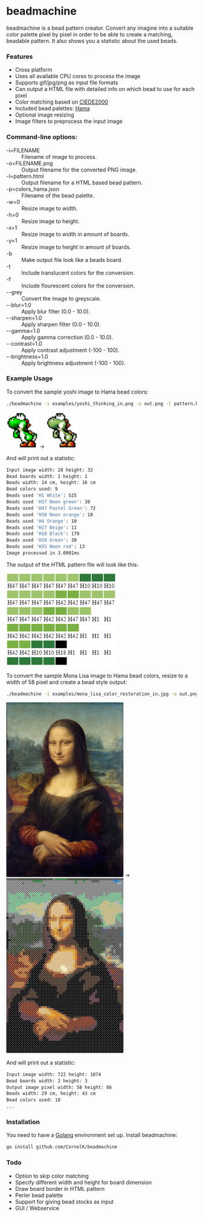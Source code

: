 # beadmachine
beadmachine is a bead pattern creator. Convert any imagine into a suitable color palette pixel by pixel in order to be able to create a matching, beadable pattern. It also shows you a statistic about the used beads.

### Features
- Cross platform
- Uses all available CPU cores to process the image
- Supports gif/jpg/png as input file formats
- Can output a HTML file with detailed info on which bead to use for each pixel
- Color matching based on [CIEDE2000](http://en.wikipedia.org/wiki/Color_difference#CIEDE2000 "")
- Included bead palettes: [Hama](http://www.hama.dk "")
- Optional image resizing
- Image filters to preprocess the input image

### Command-line options:
<dl>
<dt>-i=FILENAME</dt>
  <dd>Filename of image to process.</dd>
<dt>-o=FILENAME.png</dt>
  <dd>Output filename for the converted PNG image.</dd>
<dt>-l=pattern.html</dt>
  <dd>Output filename for a HTML based bead pattern.</dd>
<dt>-p=colors_hama.json</dt>
  <dd>Filename of the bead palette.</dd>
<dt>-w=0</dt>
  <dd>Resize image to width.</dd>
<dt>-h=0</dt>
  <dd>Resize image to height.</dd>
<dt>-x=1</dt>
  <dd>Resize image to width in amount of boards.</dd>
<dt>-y=1</dt>
  <dd>Resize image to height in amount of boards.</dd>
<dt>-b</dt>
  <dd>Make output file look like a beads board.</dd>
<dt>-t</dt>
  <dd>Include translucent colors for the conversion.</dd>
<dt>-f</dt>
  <dd>Include flourescent colors for the conversion.</dd>
<dt>--grey</dt>
  <dd>Convert the image to greyscale.</dd>
<dt>--blur=1.0</dt>
  <dd>Apply blur filter (0.0 - 10.0).</dd>
<dt>--sharpen=1.0</dt>
  <dd>Apply sharpen filter (0.0 - 10.0).</dd>
<dt>--gamma=1.0</dt>
  <dd>Apply gamma correction (0.0 - 10.0).</dd>
<dt>--contrast=1.0</dt>
  <dd>Apply contrast adjustment (-100 - 100).</dd>
<dt>--brightness=1.0</dt>
  <dd>Apply brightness adjustment (-100 - 100).</dd>
</dl>

### Example Usage
To convert the sample yoshi image to Hama bead colors:

```bash
./beadmachine -i examples/yoshi_thinking_in.png -o out.png -l pattern.html
```

<img src="https://raw.githubusercontent.com/CornelK/beadmachine/master/examples/yoshi_thinking_in.png" alt="Yoshi thinking in" height="96" width="84"/> -> <img src="https://raw.githubusercontent.com/CornelK/beadmachine/master/examples/yoshi_thinking_out.png" alt="Yoshi thinking out" height="96" width="84"/>

And will print out a statistic:
```bash
Input image width: 28 height: 32
Bead boards width: 1 height: 1
Beads width: 14 cm, height: 16 cm
Bead colors used: 9
Beads used 'H1 White': 525
Beads used 'H37 Neon green': 38
Beads used 'H47 Pastel Green': 72
Beads used 'H38 Neon orange': 18
Beads used 'H4 Orange': 10
Beads used 'H27 Beige': 11
Beads used 'H18 Black': 179
Beads used 'H10 Green': 30
Beads used 'H35 Neon red': 13
Image processed in 3.0001ms
```

The output of the HTML pattern file will look like this:

<img src="https://raw.githubusercontent.com/CornelK/beadmachine/master/examples/yoshi_thinking_htmlpattern.png" alt="Yoshi HTML pattern"/>

To convert the sample Mona Lisa image to Hama bead colors, resize to a width of 58 pixel and create a bead style output:

```bash
./beadmachine -i examples/mona_lisa_color_restoration_in.jpg -o out.png -w 58 -b -b --blur 2.75 --contrast 10
```

<img src="https://raw.githubusercontent.com/CornelK/beadmachine/master/examples/mona_lisa_color_restoration_in.jpg" alt="Mona Lisa in" height="461" width="310"/> -> <img src="https://raw.githubusercontent.com/CornelK/beadmachine/master/examples/mona_lisa_color_restoration_out.png" alt="Mona Lisa out" height="461" width="310"/>

And will print out a statistic:
```bash
Input image width: 722 height: 1074
Bead boards width: 2 height: 3
Output image pixel width: 58 height: 86
Beads width: 29 cm, height: 43 cm
Bead colors used: 18
...
```

### Installation
You need to have a [Golang](http://golang.org/doc/install "") environment set up. Install beadmachine:

```bash
go install github.com/CornelK/beadmachine
```

### Todo
- Option to skip color matching
- Specify different width and height for board dimension
- Draw board border in HTML pattern
- Perler bead palette
- Support for giving bead stocks as input
- GUI / Webservice
